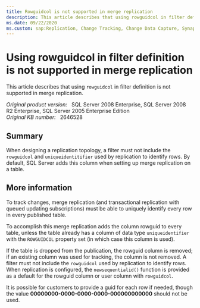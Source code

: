 ```yaml
---
title: Rowguidcol is not supported in merge replication
description: This article describes that using rowguidcol in filter definition is not supported in merge replication.
ms.date: 09/22/2020
ms.custom: sap:Replication, Change Tracking, Change Data Capture, Synapse Link
---
```

# Using rowguidcol in filter definition is not supported in merge replication

This article describes that using `rowguidcol` in filter definition is not supported in merge replication.

_Original product version:_ &nbsp; SQL Server 2008 Enterprise, SQL Server 2008 R2 Enterprise, SQL Server 2005 Enterprise Edition  
_Original KB number:_ &nbsp; 2646528

## Summary

When designing a replication topology, a filter must not include the `rowguidcol` and `uniqueidentitifier` used by replication to identify rows. By default, SQL Server adds this column when setting up merge replication on a table.

## More information

To track changes, merge replication (and transactional replication with queued updating subscriptions) must be able to uniquely identify every row in every published table.

To accomplish this merge replication adds the column rowguid to every table, unless the table already has a column of data type `uniqueidentifier` with the `ROWGUIDCOL` property set (in which case this column is used).

If the table is dropped from the publication, the rowguid column is removed; if an existing column was used for tracking, the column is not removed. A filter must not include the `rowguidcol` used by replication to identify rows. When replication is configured, the `newsequentialid()` function is provided as a default for the rowguid column or user column with `rowguidcol`.

It is possible for customers to provide a guid for each row if needed, though the value **00000000-0000-0000-0000-000000000000** should not be used.

